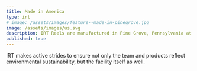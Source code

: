 ```yaml
---
title: Made in America
type: irt
# image: /assets/images/feature--made-in-pinegrove.jpg
image: /assets/images/us.svg
description: IRT Reels are manufactured in Pine Grove, Pennsylvania at our state of the art LEED Gold manufacturing facility. 
published: true
---
```


<!-- ![Made in Pine Grove PA](/assets/images/feature--made-in-pinegrove.jpg){:class="img-fluid rounded float-right ml-4 mb-3" width="50%"} -->
IRT makes active strides to ensure not only the team and products reflect environmental sustainability, but the facility itself as well. 
